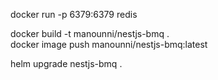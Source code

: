 docker run -p 6379:6379 redis

docker build -t manounni/nestjs-bmq .  
docker image push manounni/nestjs-bmq:latest

helm upgrade nestjs-bmq .
